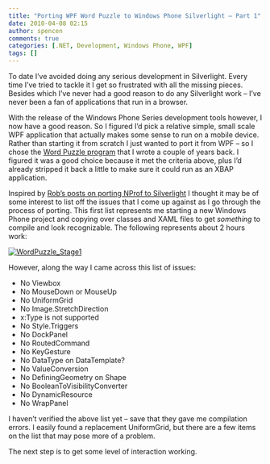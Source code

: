 ```yaml
---
title: "Porting WPF Word Puzzle to Windows Phone Silverlight – Part 1"
date: 2010-04-08 02:15
author: spencen
comments: true
categories: [.NET, Development, Windows Phone, WPF]
tags: []
---
```


To date I’ve avoided doing any serious development in Silverlight. Every time I’ve tried to tackle it I get so frustrated with all the missing pieces. Besides which I’ve never had a good reason to do any Silverlight work – I’ve never been a fan of applications that run in a browser.
  

With the release of the Windows Phone Series development tools however, I now have a good reason. So I figured I’d pick a relative simple, small scale WPF application that actually makes some sense to run on a mobile device. Rather than starting it from scratch I just wanted to port it from WPF – so I chose the [Word Puzzle program](http://blog.spencen.com/2009/03/12/word-puzzle-v02.aspx) that I wrote a couple of years back. I figured it was a good choice because it met the criteria above, plus I’d already stripped it back a little to make sure it could run as an XBAP application.
  

Inspired by [Rob’s posts on porting NProf to Silverlight](http://devlicio.us/blogs/rob_eisenberg/archive/2010/04/06/porting-nhprof-from-wpf-to-silverlight-day-7.aspx?utm_source=feedburner&amp;utm_medium=feed&amp;utm_campaign=Feed%3A+Devlicious+%28Devlicio.us%29) I thought it may be of some interest to list off the issues that I come up against as I go through the process of porting. This first list represents me starting a new Windows Phone project and copying over classes and XAML files to get *something* to compile and look recognizable. The following represents about 2 hours work:
  

<a href="/images/WordPuzzle_Stage1.png">![WordPuzzle_Stage1](/images/WordPuzzle_Stage1.png "WordPuzzle_Stage1")</a> 
  

However, along the way I came across this list of issues:
  

*   No Viewbox
*   No MouseDown or MouseUp
*   No UniformGrid
*   No Image.StretchDirection
*   x:Type is not supported
*   No Style.Triggers
*   No DockPanel
*   No RoutedCommand
*   No KeyGesture
*   No DataType on DataTemplate?
*   No ValueConversion
*   No DefiningGeometry on Shape
*   No BooleanToVisibilityConverter
*   No DynamicResource
*   No WrapPanel  

I haven’t verified the above list yet – save that they gave me compilation errors. I easily found a replacement UniformGrid, but there are a few items on the list that may pose more of a problem.
  

The next step is to get some level of interaction working.


